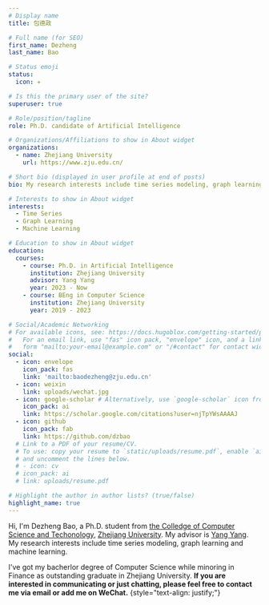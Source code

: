 ```yaml
---
# Display name
title: 包德政

# Full name (for SEO)
first_name: Dezheng
last_name: Bao

# Status emoji
status:
  icon: ✈️

# Is this the primary user of the site?
superuser: true

# Role/position/tagline
role: Ph.D. candidate of Artificial Intelligence

# Organizations/Affiliations to show in About widget
organizations:
  - name: Zhejiang University
    url: https://www.zju.edu.cn/

# Short bio (displayed in user profile at end of posts)
bio: My research interests include time series modeling, graph learning and machine learning.

# Interests to show in About widget
interests:
  - Time Series
  - Graph Learning
  - Machine Learning

# Education to show in About widget
education:
  courses:
    - course: Ph.D. in Artificial Intelligence
      institution: Zhejiang University
      advisor: Yang Yang
      year: 2023 - Now
    - course: BEng in Computer Science
      institution: Zhejiang University
      year: 2019 - 2023

# Social/Academic Networking
# For available icons, see: https://docs.hugoblox.com/getting-started/page-builder/#icons
#   For an email link, use "fas" icon pack, "envelope" icon, and a link in the
#   form "mailto:your-email@example.com" or "/#contact" for contact widget.
social:
  - icon: envelope
    icon_pack: fas
    link: 'mailto:baodezheng@zju.edu.cn'
  - icon: weixin
    link: uploads/wechat.jpg
  - icon: google-scholar # Alternatively, use `google-scholar` icon from `ai` icon pack
    icon_pack: ai
    link: https://scholar.google.com/citations?user=njTpYWsAAAAJ
  - icon: github
    icon_pack: fab
    link: https://github.com/dzbao
  # Link to a PDF of your resume/CV.
  # To use: copy your resume to `static/uploads/resume.pdf`, enable `ai` icons in `params.yaml`,
  # and uncomment the lines below.
  # - icon: cv
  # icon_pack: ai
  # link: uploads/resume.pdf

# Highlight the author in author lists? (true/false)
highlight_name: true
---
```

Hi, I'm Dezheng Bao, a Ph.D. student from [the Colledge of Computer Science and Techonology](http://www.cs.zju.edu.cn/), [Zhejiang University](www.zju.edu.cn). My advisor is [Yang Yang](http://yangy.org). My research interests include time series modeling, graph learning and machine learning.

I've got my bacherlor degree of Computer Science while minoring in Finance as outstanding graduate in Zhejiang University. **If you are interested in communicating or just chatting, please feel free to contact me via email or add me on WeChat.**
{style="text-align: justify;"}
